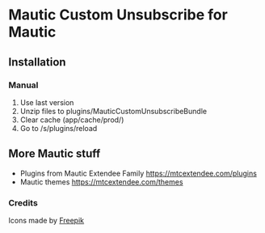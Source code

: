 # Mautic Custom Unsubscribe for Mautic 

## Installation

### Manual

1. Use last version
2. Unzip files to plugins/MauticCustomUnsubscribeBundle
3. Clear cache (app/cache/prod/)
4. Go to /s/plugins/reload

## More Mautic stuff

- Plugins from Mautic Extendee Family  https://mtcextendee.com/plugins
- Mautic themes https://mtcextendee.com/themes

### Credits

<div>Icons made by <a href="https://www.flaticon.com/authors/freepik" title="Freepik">Freepik</a>